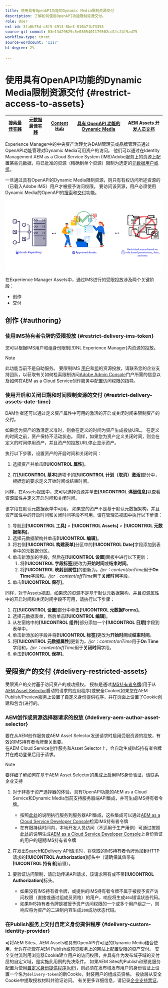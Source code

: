```yaml
---
title: 使用具有OpenAPI功能的Dynamic Media限制资源交付
description: 了解如何使用OpenAPI功能限制资源交付。
role: User
exl-id: 3fa0b75d-c8f5-4913-8be3-816b7fb73353
source-git-commit: 03e13d29629c5e0305401179502cd1fc24f9ad75
workflow-type: tm+mt
source-wordcount: '1117'
ht-degree: 2%

---
```


# 使用具有OpenAPI功能的Dynamic Media限制资源交付 {#restrict-access-to-assets}

| [搜索最佳实践](/help/assets/search-best-practices.md) | [元数据最佳实践](/help/assets/metadata-best-practices.md) | [Content Hub](/help/assets/product-overview.md) | [具有 OpenAPI 功能的 Dynamic Media](/help/assets/dynamic-media-open-apis-overview.md) | [AEM Assets 开发人员文档](https://developer.adobe.com/experience-cloud/experience-manager-apis/) |
| ------------- | --------------------------- |---------|----|-----|

Experience Manager中的中央资产治理允许DAM管理员或品牌管理员通过OpenAPI功能管理对Dynamic Media可用资产的访问。 他们可以通过在Identity Management AEM as a Cloud Service System (IMS)Adobe服务上的资源上配置某些元数据，将已批准的资源（精确到单个资源）限制为选定的[元数据用户或组](https://helpx.adobe.com/in/enterprise/using/users.html#user-mgt-strategy)。

一旦通过具有OpenAPI的Dynamic Media限制资源，则只有有权访问所述资源的（已载入Adobe IMS）用户才被授予访问权限。 要访问该资源，用户必须使用Dynamic Media的OpenAPI的[搜索](search-assets-api.md)和[交付](deliver-assets-apis.md)功能。

![限制了对资源的访问](/help/assets/assets/restricted-access.png)

在Experience Manager Assets中，通过IMS进行的受限投放涉及两个关键阶段：

* 创作
* 交付

## 创作 {#authoring}

### 使用IMS持有者令牌的受限投放 {#restrict-delivery-ims-token}

您可以根据IMS用户和组身份限制[!DNL Experience Manager]内资源的投放。

>[!NOTE]
>
> 此功能当前不是自助服务。 要限制IMS [用户](https://helpx.adobe.com/in/enterprise/using/manage-directory-users.html)和[组](https://helpx.adobe.com/in/enterprise/using/user-groups.html)的资源投放，请联系您的企业支持团队，以获取有关如何检索限制访问[Adobe Admin Console](https://adminconsole.adobe.com/)门户所需的信息以及如何在AEM as a Cloud Service创作服务中配置访问权限的指导。

### 使用开启和关闭日期和时间限制资源的交付 {#restrict-delivery-assets-date-time}

DAM作者还可以通过定义资产属性中可用的激活的开启或关闭时间来限制资产的交付。

如果您为资产的激活定义准时，则会在定义的时间为资产生成投放URL。 在定义的时间之前，资产保持不活动状态。 同样，如果您为资产定义关闭时间，则会在定义的时间停用资产，并且资产的投放URL停止显示资产。

执行以下步骤，设置资产的开启时间和关闭时间：

1. 选择资产并单击&#x200B;**[!UICONTROL 属性]**。

1. 在&#x200B;**[!UICONTROL 基本]**&#x200B;选项卡的&#x200B;**[!UICONTROL 计划（取消）激活]**&#x200B;部分中，根据您的要求定义开始时间或结束时间。

同样，在Assets视图中，您可以选择资源并单击&#x200B;**[!UICONTROL 详细信息]**&#x200B;以查看资源属性并定义开启时间和关闭时间。

该字段在默认元数据表单中可用。 如果您的资产不是基于默认元数据架构，并且资产属性中的开启时间和关闭时间字段不可用，请在管理员视图中执行以下步骤：

1. 导航到&#x200B;**[!UICONTROL 工具]** > **[!UICONTROL Assets]** > **[!UICONTROL 元数据架构]**。
1. 选择元数据架构并单击&#x200B;**[!UICONTROL 编辑]**。
1. 将右侧&#x200B;**[!UICONTROL 构建表单]**&#x200B;分区中的&#x200B;**[!UICONTROL Date]**&#x200B;字段添加到表单中的元数据分区。
1. 单击新添加的字段，然后在&#x200B;**[!UICONTROL 设置]**&#x200B;面板中进行以下更新：
   1. 将&#x200B;**[!UICONTROL 字段标签]**&#x200B;更改为&#x200B;**开始时间**&#x200B;或&#x200B;**结束时间**。
   1. 将&#x200B;**[!UICONTROL 映射到属性]**&#x200B;的更新为&#x200B;_。/jcr：content/onTime_&#x200B;用于&#x200B;**On Time**&#x200B;字段和&#x200B;_。/jcr：content/offTime_&#x200B;用于&#x200B;**关闭时间**&#x200B;字段。
1. 单击&#x200B;**[!UICONTROL 保存]**。

同样，对于Assets视图，如果您的资源不是基于默认元数据架构，并且资源属性中的开启时间和关闭时间字段不可用，请执行以下步骤：

1. 在&#x200B;**[!UICONTROL 设置]**&#x200B;部分中单击&#x200B;**[!UICONTROL 元数据Forms]**。
1. 选择元数据表单，然后单击&#x200B;**[!UICONTROL 编辑]**。
1. 从左窗格中的&#x200B;**[!UICONTROL 组件]**&#x200B;部分添加一个&#x200B;**[!UICONTROL 日期]**&#x200B;字段到表单中。
1. 单击新添加的字段并将&#x200B;**[!UICONTROL 标签]**&#x200B;更改为&#x200B;**开始时间**&#x200B;或&#x200B;**结束时间**。
1. 将&#x200B;**[!UICONTROL 元数据属性]**&#x200B;更新为&#x200B;_。/jcr：content/onTime_&#x200B;用于&#x200B;**On Time**&#x200B;字段和&#x200B;_。/jcr：content/offTime_&#x200B;用于&#x200B;**关闭时间**&#x200B;字段。
1. 单击&#x200B;**[!UICONTROL 保存]**。



## 受限资产的交付 {#delivery-restricted-assets}

受限资产的交付基于访问资产的成功授权。 授权是通过[IMS持有者令牌](https://developer.adobe.com/developer-console/docs/guides/authentication/UserAuthentication/IMS/)(用于从[AEM Asset Selector](https://experienceleague.adobe.com/en/docs/experience-manager-cloud-service/content/assets/manage/asset-selector/overview-asset-selector)启动的请求的应用程序)或安全Cookie(如果您在AEM Publish/Preview服务上设置了自定义身份提供程序，并在页面上设置了Cookie创建和包含)进行的。

### AEM创作或资源选择器请求的投放 {#delivery-aem-author-asset-selector}

要在从AEM创作服务或AEM Asset Selector发送请求时启用受限资源的投放，有效的IMS持有者令牌至关重要。\
在AEM Cloud Service创作服务和Asset Selector上，会自动生成IMS持有者令牌并在成功登录后用于请求。

>[!NOTE]
>
>要详细了解如何在基于AEM Asset Selector的集成上启用IMS身份验证，请联系企业支持

1. 对于非基于资产选择器的体验，具有OpenAPI功能的AEM as a Cloud Service和Dynamic Media当前支持服务器端API集成，并可生成IMS持有者令牌。
   * 按照[此处](https://experienceleague.adobe.com/en/docs/experience-manager-cloud-service/content/implementing/developing/generating-access-tokens-for-server-side-apis#the-server-to-server-flow)的说明执行服务到服务器API集成，这些集成可以通过[AEM as a Cloud Service Developer Console](https://experienceleague.adobe.com/en/docs/experience-manager-cloud-service/content/implementing/developing/development-guidelines#crxde-lite-and-developer-console)检索IMS持有者令牌
   * 在有限持续时间内，本地开发人员访问（不适用于生产用例）可通过按照[此处](https://experienceleague.adobe.com/en/docs/experience-manager-cloud-service/content/implementing/developing/generating-access-tokens-for-server-side-apis#developer-flow)的说明生成[AEM as a Cloud Service Developer Console](https://experienceleague.adobe.com/en/docs/experience-manager-cloud-service/content/implementing/developing/development-guidelines#crxde-lite-and-developer-console)上身份验证的用户的短期IMS持有者令牌

1. 在发出[Search](search-assets-api.md)和[Delivery](deliver-assets-apis.md) API请求时，将获取的IMS持有者令牌添加到HTTP请求的&#x200B;**[!UICONTROL Authorization]**&#x200B;标头中（请确保其值带有&#x200B;**[!UICONTROL 持有者]**&#x200B;前缀）。

1. 要验证访问限制，请启动传递API请求，该请求带有或不带&#x200B;**[!UICONTROL Authorization]**&#x200B;标头。
   * 如果没有IMS持有者令牌，或提供的IMS持有者令牌不属于被授予资产访问权限（直接或通过组成员资格）的用户，响应将生成`404`错误状态代码。
   * 如果IMS持有者令牌是被授予资产访问权限的一个或多个用户组之一，则响应将为资产的二进制内容生成`200`成功状态代码。

### 在Publish服务上交付自定义身份提供程序 {#delivery-custom-identity-provider}

可将AEM Sites、AEM Assets和具有OpenAPI许可证的Dynamic Media结合使用，允许在托管在AEM Publish或预览服务上的网站上配置受限的资产交付。 安全交付流利用浏览器Cookie建立用户的访问权限，并具有作为发布域子域的交付层的自定义域，是实施此用例的先决条件。 如果AEM Sites的Publish和预览服务配置为使用[自定义身份提供程序(IdP)](https://experienceleague.adobe.com/en/docs/experience-manager-learn/cloud-service/authentication/saml-2-0)，则必须在发布域发布用户的身份验证上设置一个名为`delivery-token`的新Cookie，封装用户的组成员资格。 投放层从安全Cookie中提取授权材料并验证访问。 有关更多详细信息，请记录[企业支持票证](/help/assets/dynamic-media-open-apis-overview.md#how-to-enable-the-dynamic-media-with-openapi-capabilities)。
